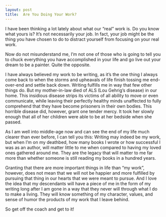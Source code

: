 ```yaml
---
layout: post
title:  Are You Doing Your Work?
---
```

I have been thinking a lot lately about what our “real” work is. Do you know what yours is? It’s not necessarily your job. In fact, your job might be the thing you have chosen to do to distract yourself from focusing on your real work.
<!--more-->

Now do not misunderstand me, I’m not one of those who is going to tell you to chuck everything you have accomplished in your life and go live out your dream to be a painter. Quite the opposite.

I have always believed my work to be writing, as it’s the one thing I always come back to when the storms and upheavals of life finish tossing me end-over-end and settle back down. Writing fulfills me in way that few other things do. But my mother-in-law died of ALS (Lou Gehrig’s disease) in our home. This insidious disease strips its victims of all ability to move or even communicate, while leaving their perfectly healthy minds unaffected to fully comprehend that they have become prisoners in their own bodies. This horrible disease did, however, grant one tender mercy. It took her slowly enough that all of her children were able to be at her bedside when she passed. 

As I am well into middle-age now and can see the end of my life much clearer than ever before, I can tell you this: Writing may indeed be my work, but when I’m on my deathbed, how many books I wrote or how successful I was as an author, will matter little to me when compared to having my loved ones gathered around me. They are the legacy that will matter to me far more than whether someone is still reading my books in a hundred years.

Granting that there are more important things in life than “my work”, however, does not mean that we will not be happier and more fulfilled by pursuing that thing in our hearts that we were meant to pursue. And I love the idea that my descendants will have a piece of me in the form of my writing long after I am gone in a way that they never will through what I do to make a living. They will know something of my character, values, and sense of humor the products of my work that I leave behind.

So get off the coach and get to it!
